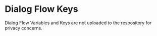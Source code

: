 # Dialog Flow Keys

Dialog Flow Variables and Keys are not uploaded to the respository for privacy concerns.